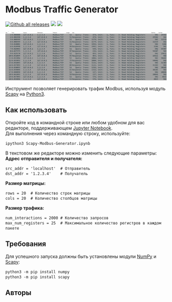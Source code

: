 # Modbus Traffic Generator

[![Github all releases](https://img.shields.io/github/downloads/sashawins/modbus-traffic-generator/total.svg)](https://github.com/sashawins/modbus-traffic-generator/releases/)
![](https://img.shields.io/github/license/sashawins/modbus-traffic-generator)
[![](https://img.shields.io/github/v/release/sashawins/modbus-traffic-generator)](https://github.com/sashawins/modbus-traffic-generator/releases/)

![](images/preview.png)

Инструмент позволяет генерировать трафик Modbus, используя модуль [Scapy](https://github.com/secdev/scapy) на [Python3](https://github.com/python/cpython).

## Как использовать

Откройте код в командной строке или любом удобном для вас редакторе, поддерживающем [Jupyter Notebook](https://docs.jupyter.org/en/latest/#what-is-a-notebook).  
Для выполнения через командную строку, используйте:

    ipython3 Scapy-Modbus-Generator.ipynb

В текстовом же редакторе можно изменить следующие параметры:  
**Адрес отправителя и получателя:**

    src_addr = 'localhost'  # Отправитель
    dst_addr = '1.2.3.4'    # Получатель

**Размер матрицы:**

    rows = 20  # Количество строк матрицы
    cols = 20  # Количество столбцов матрицы

**Размер трафика:**

    num_interactions = 2000 # Количество запросов
    max_num_registers = 25  # Максимальное количество регистров в каждом пакете

## Требования

Для успешного запуска должны быть установлены модули [NumPy](https://github.com/numpy/numpy) и [Scapy](https://github.com/secdev/scapy):

    python3 -m pip install numpy
    python3 -m pip install scapy

## Авторы
